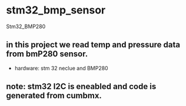 # stm32_bmp_sensor
Stm32_BMP280
 ## in this project we read temp and pressure data from bmP280 sensor.
 * hardware:
 stm 32 neclue and BMP280
 
 ## note: stm32 I2C is eneabled and code is generated from cumbmx.
